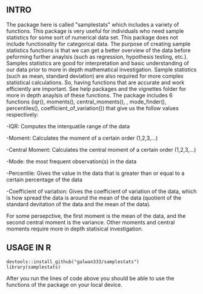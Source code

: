 ## INTRO

The package here is called "samplestats" which includes a variety of functions. This package is very useful for individuals who need sample statistics for some sort of numerical data set. This package does not include functionality for categorical data. The purpose of creating sample statistics functions is that we can get a better overview of the data before peforming further anaylsis (such as regression, hypothesis testing, etc.). Samples statistics are good for interpretation and basic understanding of our data prior to more in depth mathematical investigation. Sample statistics (such as mean, standard deviation) are also required for more complex statistical calculations. So, having functions that are accurate and work efficiently are important. See help packages and the vignettes folder for more in depth anaylsis of these functions. The package includes 6 functions (iqr(), moments(), central_moments(), , mode_finder(), percentiles(), coefficient_of_variation()) that give us the follow values respectively:

-IQR: Computes the interquatile range of the data

-Moment: Calculates the moment of a certain order (1,2,3,...)

-Central Moment: Calculates the central moment of a certain order (1,2,3,...)

-Mode: the most frequent observation(s) in the data

-Percentile: Gives the value in the data that is greater than or equal to a certain percentage of the data

-Coefficient of variation: Gives the coefficient of variation of the data, which is how spread the data is around the mean of the data (quotient of the standard devitation of the data and the mean of the data).

For some persepctive, the first moment is the mean of the data, and the second central moment is the variance. Other moments and central moments require more in depth statisical investigation. 

## USAGE IN R

```{r}
devtools::install_github("galwan333/samplestats")
library(samplestats)
```

After you run the lines of code above you should be able to use the functions of the package on your local device. 



